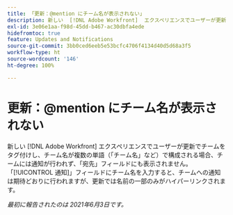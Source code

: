 ```yaml
---
title: 「更新：@mention にチーム名が表示されない」
description: 新しい  [!DNL Adobe Workfront]  エクスペリエンスでユーザーが更新でチームをタグ付けし、チーム名が複数の単語（「チーム名」など）で構成される場合、チームには通知が行われず、「宛先」フィールドにも表示されません。「[!UICONTROL 通知]」フィールドにチーム名を入力すると、チームへの通知は期待どおりに行われますが、更新では名前の一部のみがハイパーリンクされます。
exl-id: 3e06e1aa-f98d-45dd-b467-ac30dbfa4ede
hidefromtoc: true
feature: Updates and Notifications
source-git-commit: 3bb0ced6eeb5e53bcfc4706f4134d40d5d68a3f5
workflow-type: ht
source-wordcount: '146'
ht-degree: 100%

---
```


# 更新：@mention にチーム名が表示されない

新しい [!DNL Adobe Workfront] エクスペリエンスでユーザーが更新でチームをタグ付けし、チーム名が複数の単語（「チーム名」など）で構成される場合、チームには通知が行われず、「宛先」フィールドにも表示されません。「[!UICONTROL 通知]」フィールドにチーム名を入力すると、チームへの通知は期待どおりに行われますが、更新では名前の一部のみがハイパーリンクされます。

_最初に報告されたのは 2021年6月3日です。_
